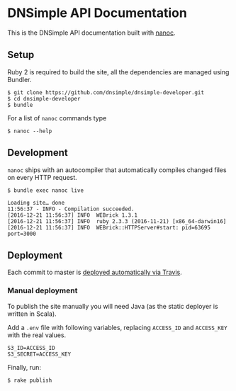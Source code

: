 # DNSimple API Documentation

This is the DNSimple API documentation built with [nanoc](http://nanoc.ws/).

## Setup

Ruby 2 is required to build the site, all the dependencies are managed using Bundler.

    $ git clone https://github.com/dnsimple/dnsimple-developer.git
    $ cd dnsimple-developer
    $ bundle

For a list of `nanoc` commands type

    $ nanoc --help

## Development

`nanoc` ships with an autocompiler that automatically compiles changed files on every HTTP request.

    $ bundle exec nanoc live

    Loading site… done
    11:56:37 - INFO - Compilation succeeded.
    [2016-12-21 11:56:37] INFO  WEBrick 1.3.1
    [2016-12-21 11:56:37] INFO  ruby 2.3.3 (2016-11-21) [x86_64-darwin16]
    [2016-12-21 11:56:37] INFO  WEBrick::HTTPServer#start: pid=63695 port=3000


## Deployment

Each commit to master is [deployed automatically via Travis](https://blog.dnsimple.com/2016/04/publish-static-via-travis-to-cloudfront/).

### Manual deployment

To publish the site manually you will need Java (as the static deployer is written in Scala).

Add a `.env` file with following variables, replacing `ACCESS_ID` and `ACCESS_KEY` with the real values.

    S3_ID=ACCESS_ID
    S3_SECRET=ACCESS_KEY

Finally, run:

    $ rake publish
